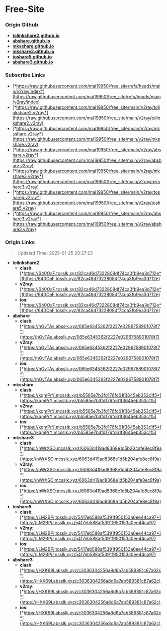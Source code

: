 # Free-Site

### Origin Github

- [**tolinkshare2.github.io**](https://github.com/tolinkshare2/tolinkshare2.github.io)
- [**abshare.github.io**](https://github.com/abshare/abshare.github.io)
- [**mksshare.github.io**](https://github.com/mksshare/mksshare.github.io)
- [**mkshare3.github.io**](https://github.com/mkshare3/mkshare3.github.io)
- [**toshare5.github.io**](https://github.com/toshare5/toshare5.github.io)
- [**abshare3.github.io**](https://github.com/abshare3/abshare3.github.io)

### Subscribe Links

- [*https://raw.githubusercontent.com/mai19950/free_site/refs/heads/main/v2ray/index*](https://raw.githubusercontent.com/mai19950/free_site/refs/heads/main/v2ray/index)
- [*https://raw.githubusercontent.com/mai19950/free_site/main/v2ray/tolinkshare2.v2ray*](https://raw.githubusercontent.com/mai19950/free_site/main/v2ray/tolinkshare2.v2ray)
- [*https://raw.githubusercontent.com/mai19950/free_site/main/v2ray/mksshare.v2ray*](https://raw.githubusercontent.com/mai19950/free_site/main/v2ray/mksshare.v2ray)
- [*https://raw.githubusercontent.com/mai19950/free_site/main/v2ray/abshare.v2ray*](https://raw.githubusercontent.com/mai19950/free_site/main/v2ray/abshare.v2ray)
- [*https://raw.githubusercontent.com/mai19950/free_site/main/v2ray/mkshare3.v2ray*](https://raw.githubusercontent.com/mai19950/free_site/main/v2ray/mkshare3.v2ray)
- [*https://raw.githubusercontent.com/mai19950/free_site/main/v2ray/toshare5.v2ray*](https://raw.githubusercontent.com/mai19950/free_site/main/v2ray/toshare5.v2ray)
- [*https://raw.githubusercontent.com/mai19950/free_site/main/v2ray/abshare3.v2ray*](https://raw.githubusercontent.com/mai19950/free_site/main/v2ray/abshare3.v2ray)

### Origin Links

> Updated Time: 2025-01-25 20:27:23

- **tolinkshare2**
  - **clash**: [*https://640OaF.tosslk.xyz/82ca46d7322808df74ca3fb9ea3d712e*](https://640OaF.tosslk.xyz/82ca46d7322808df74ca3fb9ea3d712e)
  - **v2ray**: [*https://640OaF.tosslk.xyz/82ca46d7322808df74ca3fb9ea3d712e*](https://640OaF.tosslk.xyz/82ca46d7322808df74ca3fb9ea3d712e)
  - **ios**: [*https://640OaF.tosslk.xyz/82ca46d7322808df74ca3fb9ea3d712e*](https://640OaF.tosslk.xyz/82ca46d7322808df74ca3fb9ea3d712e)
- **abshare**
  - **clash**: [*https://hGvTAs.absslk.xyz/065e6345362f2227e0296758901078f7*](https://hGvTAs.absslk.xyz/065e6345362f2227e0296758901078f7)
  - **v2ray**: [*https://hGvTAs.absslk.xyz/065e6345362f2227e0296758901078f7*](https://hGvTAs.absslk.xyz/065e6345362f2227e0296758901078f7)
  - **ios**: [*https://hGvTAs.absslk.xyz/065e6345362f2227e0296758901078f7*](https://hGvTAs.absslk.xyz/065e6345362f2227e0296758901078f7)
- **mksshare**
  - **clash**: [*https://kqmPrY.mcsslk.xyz/b5585e7b3fd176fc61f3645eb353c1f5*](https://kqmPrY.mcsslk.xyz/b5585e7b3fd176fc61f3645eb353c1f5)
  - **v2ray**: [*https://kqmPrY.mcsslk.xyz/b5585e7b3fd176fc61f3645eb353c1f5*](https://kqmPrY.mcsslk.xyz/b5585e7b3fd176fc61f3645eb353c1f5)
  - **ios**: [*https://kqmPrY.mcsslk.xyz/b5585e7b3fd176fc61f3645eb353c1f5*](https://kqmPrY.mcsslk.xyz/b5585e7b3fd176fc61f3645eb353c1f5)
- **mkshare3**
  - **clash**: [*https://nWrXSO.mcsslk.xyz/6063d419ad8368e1d5b204afe8ec8f9a*](https://nWrXSO.mcsslk.xyz/6063d419ad8368e1d5b204afe8ec8f9a)
  - **v2ray**: [*https://nWrXSO.mcsslk.xyz/6063d419ad8368e1d5b204afe8ec8f9a*](https://nWrXSO.mcsslk.xyz/6063d419ad8368e1d5b204afe8ec8f9a)
  - **ios**: [*https://nWrXSO.mcsslk.xyz/6063d419ad8368e1d5b204afe8ec8f9a*](https://nWrXSO.mcsslk.xyz/6063d419ad8368e1d5b204afe8ec8f9a)
- **toshare5**
  - **clash**: [*https://LM2BPj.tosslk.xyz/5417eb588af5391f950153a0ee44ca97*](https://LM2BPj.tosslk.xyz/5417eb588af5391f950153a0ee44ca97)
  - **v2ray**: [*https://LM2BPj.tosslk.xyz/5417eb588af5391f950153a0ee44ca97*](https://LM2BPj.tosslk.xyz/5417eb588af5391f950153a0ee44ca97)
  - **ios**: [*https://LM2BPj.tosslk.xyz/5417eb588af5391f950153a0ee44ca97*](https://LM2BPj.tosslk.xyz/5417eb588af5391f950153a0ee44ca97)
- **abshare3**
  - **clash**: [*https://HXK69l.absslk.xyz/c3036304256a8d6a7ab589381c87a62c*](https://HXK69l.absslk.xyz/c3036304256a8d6a7ab589381c87a62c)
  - **v2ray**: [*https://HXK69l.absslk.xyz/c3036304256a8d6a7ab589381c87a62c*](https://HXK69l.absslk.xyz/c3036304256a8d6a7ab589381c87a62c)
  - **ios**: [*https://HXK69l.absslk.xyz/c3036304256a8d6a7ab589381c87a62c*](https://HXK69l.absslk.xyz/c3036304256a8d6a7ab589381c87a62c)

